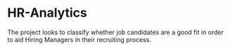 # HR-Analytics

The project looks to classify whether job candidates are a good fit in order to aid Hiring Managers in their recruiting process.
